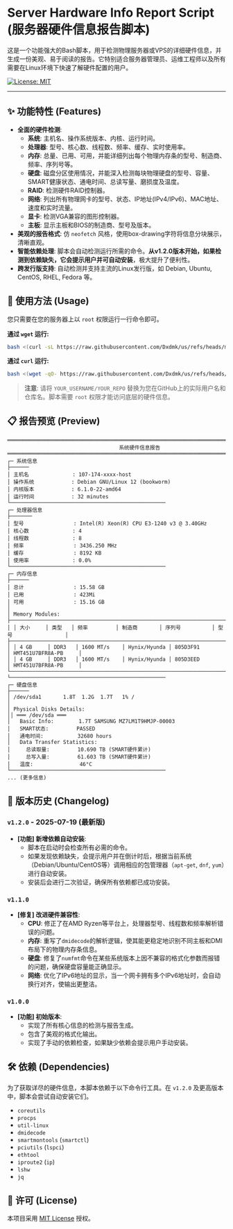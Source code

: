 # Server Hardware Info Report Script (服务器硬件信息报告脚本)

这是一个功能强大的Bash脚本，用于检测物理服务器或VPS的详细硬件信息，并生成一份美观、易于阅读的报告。它特别适合服务器管理员、运维工程师以及所有需要在Linux环境下快速了解硬件配置的用户。

[![License: MIT](https://img.shields.io/badge/License-MIT-yellow.svg)](https://opensource.org/licenses/MIT)

---

## ✨ 功能特性 (Features)

* **全面的硬件检测**:
    * **系统**: 主机名、操作系统版本、内核、运行时间。
    * **处理器**: 型号、核心数、线程数、频率、缓存、实时使用率。
    * **内存**: 总量、已用、可用，并能详细列出每个物理内存条的型号、制造商、频率、序列号等。
    * **硬盘**: 磁盘分区使用情况，并能深入检测每块物理硬盘的型号、容量、SMART健康状态、通电时间、总读写量、磨损度及温度。
    * **RAID**: 检测硬件RAID控制器。
    * **网络**: 列出所有物理网卡的型号、状态、IP地址(IPv4/IPv6)、MAC地址、速度和实时流量。
    * **显卡**: 检测VGA兼容的图形控制器。
    * **主板**: 显示主板和BIOS的制造商、型号及版本。
* **美观的报告格式**: 仿 `neofetch` 风格，使用box-drawing字符将信息分块展示，清晰直观。
* **智能依赖处理**: 脚本会自动检测运行所需的命令。**从v1.2.0版本开始，如果检测到依赖缺失，它会提示用户并可自动安装**，极大提升了便利性。
* **跨发行版支持**: 自动检测并支持主流的Linux发行版，如 Debian, Ubuntu, CentOS, RHEL, Fedora 等。

## 🚀 使用方法 (Usage)

您只需要在您的服务器上以 `root` 权限运行一行命令即可。

**通过 `wget` 运行:**
```bash
bash <(curl -sL https://raw.githubusercontent.com/Dxdmk/us/refs/heads/main/shell/test/test.sh)
```

**通过 `curl` 运行:**
```bash
bash <(wget -qO- https://raw.githubusercontent.com/Dxdmk/us/refs/heads/main/shell/test/test.sh)
```
> **注意**: 请将 `YOUR_USERNAME/YOUR_REPO` 替换为您在GitHub上的实际用户名和仓库名。脚本需要 `root` 权限才能访问底层的硬件信息。

## 📋 报告预览 (Preview)

```
════════════════════════════════════════════════════════════════════════════════
                                    系统硬件信息报告                                    
════════════════════════════════════════════════════════════════════════════════
┌─ 系统信息
├──────
│ 主机名              : 107-174-xxxx-host
│ 操作系统            : Debian GNU/Linux 12 (bookworm)
│ 内核版本            : 6.1.0-22-amd64
│ 运行时间            : 32 minutes
└──────────────────────────────────────────────────
┌─ 处理器信息
├───────
│ 型号                : Intel(R) Xeon(R) CPU E3-1240 v3 @ 3.40GHz
│ 核心数              : 4
│ 线程数              : 8
│ 频率                : 3436.250 MHz
│ 缓存                : 8192 KB
│ 使用率              : 0.0%
└──────────────────────────────────────────────────
┌─ 内存信息
├──────
│ 总计                : 15.58 GB
│ 已用                : 423Mi
│ 可用                : 15.16 GB
│
│ Memory Modules:
├────────────────────────────────────────────────────────────────────────────────────────────────────┤
│ │ 大小     │ 类型   │ 频率         │ 制造商       │ 序列号          │ 型号                 │
├────────────────────────────────────────────────────────────────────────────────────────────────────┤
│ │ 4 GB     │ DDR3   │ 1600 MT/s    │ Hynix/Hyunda │ 805D3F91        │ HMT451U7BFR8A-PB     │
│ │ 4 GB     │ DDR3   │ 1600 MT/s    │ Hynix/Hyunda │ 805D3EED        │ HMT451U7BFR8A-PB     │
└────────────────────────────────────────────────────────────────────────────────────────────────────┘
└──────────────────────────────────────────────────
┌─ 硬盘信息
├──────
│ /dev/sda1       1.8T  1.2G  1.7T   1% /
│
│ Physical Disks Details:
││ ═══ /dev/sda ═══
│   Basic Info:        1.7T SAMSUNG MZ7LM1T9HMJP-00003
│   SMART状态:         PASSED
│   通电时间:           32680 hours
│   Data Transfer Statistics:
│     总读取量:         10.690 TB (SMART硬件累计)
│     总写入量:         61.603 TB (SMART硬件累计)
│   温度:               46°C
└──────────────────────────────────────────────────
... (更多信息)
```

## 📜 版本历史 (Changelog)

### `v1.2.0` - 2025-07-19 (最新版)
* **[功能] 新增依赖自动安装**:
    * 脚本在启动时会检查所有必需的命令。
    * 如果发现依赖缺失，会提示用户并在倒计时后，根据当前系统（Debian/Ubuntu/CentOS等）调用相应的包管理器（`apt-get`, `dnf`, `yum`）进行自动安装。
    * 安装后会进行二次验证，确保所有依赖都已成功安装。

### `v1.1.0`
* **[修复] 改进硬件兼容性**:
    * **CPU**: 修正了在AMD Ryzen等平台上，处理器型号、线程数和频率解析错误的问题。
    * **内存**: 重写了`dmidecode`的解析逻辑，使其能更稳定地识别不同主板和DMI布局下的物理内存条信息。
    * **硬盘**: 修复了`numfmt`命令在某些系统版本上因不兼容的格式化参数而报错的问题，确保硬盘容量能正确显示。
    * **网络**: 优化了IPv6地址的显示，当一个网卡拥有多个IPv6地址时，会自动换行对齐，使输出更整洁。

### `v1.0.0`
* **[功能] 初始版本**:
    * 实现了所有核心信息的检测与报告生成。
    * 包含了美观的格式化输出。
    * 实现了手动的依赖检查，如果缺少依赖会提示用户手动安装。

## 🛠️ 依赖 (Dependencies)

为了获取详尽的硬件信息，本脚本依赖于以下命令行工具。在 `v1.2.0` 及更高版本中，脚本会尝试自动安装它们。

* `coreutils`
* `procps`
* `util-linux`
* `dmidecode`
* `smartmontools` (`smartctl`)
* `pciutils` (`lspci`)
* `ethtool`
* `iproute2` (`ip`)
* `lshw`
* `jq`

## 📄 许可 (License)

本项目采用 [MIT License](https://opensource.org/licenses/MIT) 授权。
